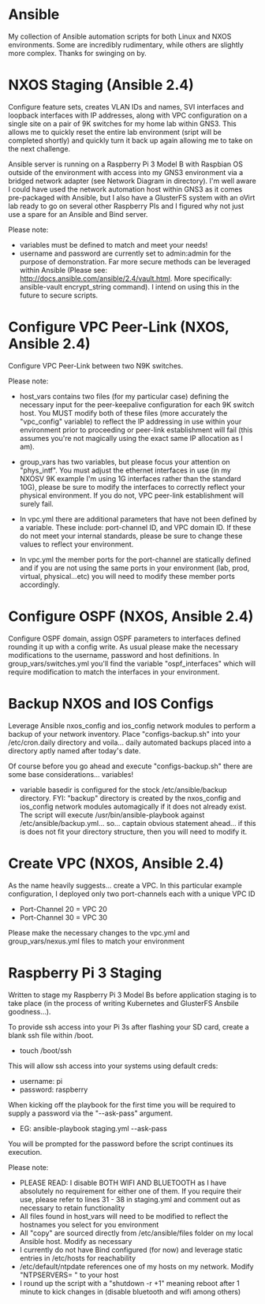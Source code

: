 # Ansible
My collection of Ansible automation scripts for both Linux and NXOS environments. Some are incredibly rudimentary, while others are slightly more complex. Thanks for swinging on by.

# NXOS Staging (Ansible 2.4)
Configure feature sets, creates VLAN IDs and names, SVI interfaces and loopback interfaces with IP addresses, along with VPC configuration on a single site on a pair of 9K switches for my home lab within GNS3. This allows me to quickly reset the entire lab environment (sript will be completed shortly) and quickly turn it back up again allowing me to take on the next challenge.

Ansible server is running on a Raspberry Pi 3 Model B with Raspbian OS outside of the environment with access into my GNS3 environment via a bridged network adapter (see Network Diagram in directory). I'm well aware I could have used the network automation host within GNS3 as it comes pre-packaged with Ansible, but I also have a GlusterFS system with an oVirt lab ready to go on several other Raspberry PIs and I figured why not just use a spare for an Ansible and Bind server.

Please note:

- variables must be defined to match and meet your needs!
- username and password are currently set to admin:admin for the purpose of demonstration. Far more secure methods can be leveraged within Ansible (Please see: http://docs.ansible.com/ansible/2.4/vault.html. More specifically: ansible-vault encrypt_string command). I intend on using this in the future to secure scripts.

# Configure VPC Peer-Link (NXOS, Ansible 2.4)
Configure VPC Peer-Link between two N9K switches.

Please note:
- host_vars contains two files (for my particular case) defining the necessary input for the peer-keepalive configuration for each 9K switch host. You MUST modify both of these files (more accurately the "vpc_config" variable) to reflect the IP addressing in use within your environment prior to proceeding or peer-link establishment will fail (this assumes you're not magically using the exact same IP allocation as I am).

- group_vars has two variables, but please focus your attention on "phys_intf". You must adjust the ethernet interfaces in use (in my NXOSV 9K example I'm using 1G interfaces rather than the standard 10G), please be sure to modify the interfaces to correctly reflect your physical environment. If you do not, VPC peer-link establishment will surely fail.

- In vpc.yml there are additional parameters that have not been defined by a variable. These include: port-channel ID, and VPC domain ID. If these do not meet your internal standards, please be sure to change these values to reflect your environment.

- In vpc.yml the member ports for the port-channel are statically defined and if you are not using the same ports in your environment (lab, prod, virtual, physical...etc) you will need to modify these member ports accordingly.

# Configure OSPF (NXOS, Ansible 2.4)
Configure OSPF domain, assign OSPF parameters to interfaces defined rounding it up with a config write. As usual please make the necessary modifications to the username, password and host definitions. In group_vars/switches.yml you'll find the variable "ospf_interfaces" which will require modification to match the interfaces in your environment. 

# Backup NXOS and IOS Configs
Leverage Ansible nxos_config and ios_config network modules to perform a backup of your network inventory. Place "configs-backup.sh" into your /etc/cron.daily directory and voila... daily automated backups placed into a directory aptly named after today's date.

Of course before you go ahead and execute "configs-backup.sh" there are some base considerations... variables!

- variable basedir is configured for the stock /etc/ansible/backup directory. FYI: "backup" directory is created by the nxos_config and ios_config network modules automagically if it does not already exist. The script will execute /usr/bin/ansible-playbook against /etc/ansible/backup.yml... so... captain obvious statement ahead... if this is does not fit your directory structure, then you will need to modify it.

# Create VPC (NXOS, Ansible 2.4)
As the name heavily suggests... create a VPC. In this particular example configuration, I deployed only two port-channels each with a unique VPC ID

 - Port-Channel 20 = VPC 20
 - Port-Channel 30 = VPC 30
 
 Please make the necessary changes to the vpc.yml and group_vars/nexus.yml files to match your environment
 
# Raspberry Pi 3 Staging
Written to stage my Raspberry Pi 3 Model Bs before application staging is to take place (in the process of writing Kubernetes and GlusterFS Ansbile goodness...).

To provide ssh access into your Pi 3s after flashing your SD card, create a blank ssh file within /boot.
- touch /boot/ssh

This will allow ssh access into your systems using default creds:
- username: pi
- password: raspberry

When kicking off the playbook for the first time you will be required to supply a password via the "--ask-pass" argument.
- EG: ansible-playbook staging.yml --ask-pass

You will be prompted for the password before the script continues its execution.
 
Please note:
- PLEASE READ: I disable BOTH WIFI AND BLUETOOTH as I have absolutely no requirement for either one of them. If you require their use, please refer to lines 31 - 38 in staging.yml and comment out as necessary to retain functionality 
- All files found in host_vars will need to be modified to reflect the hostnames you select for you environment
- All "copy" are sourced directly from /etc/ansible/files folder on my local Ansible host. Modify as necessary
- I currently do not have Bind configured (for now) and leverage static entries in /etc/hosts for reachability
- /etc/default/ntpdate references one of my hosts on my network. Modify "NTPSERVERS= " to your host
- I round up the script with a "shutdown -r +1" meaning reboot after 1 minute to kick changes in (disable bluetooth and wifi among others)

